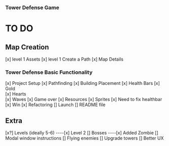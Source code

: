 <!-- @format -->

### Tower Defense Game

# TO DO

## Map Creation

[x] level 1 Assets
[x] level 1 Create a Path
[x] Map Details

### Tower Defense Basic Functionality

[x] Project Setup
[x] Pathfinding
[x] Building Placement
[x] Health Bars
[x] Gold  
[x] Hearts  
[x] Waves
[x] Game over
[x] Resources
[x] Sprites
[x] Need to fix healthbar
[x] Win
[x] Refactoring
[] Launch
[] README file

## Extra

[x?] Levels (ideally 5-6)
----[x] Level 2
[] Bosses
----[x] Added Zombie
[] Modal window instructions
[] Flying enemies
[] Upgrade towers
[] Better UX
